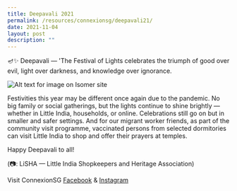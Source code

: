 ```yaml
---
title: Deepavali 2021
permalink: /resources/connexionsg/deepavali21/
date: 2021-11-04
layout: post
description: ""
---
```

🪔✨ Deepavali — 'The Festival of Lights celebrates the triumph of good over evil, light over darkness, and knowledge over ignorance.

![Alt text for image on Isomer site](/images/deepavali21.jpg)

Festivities this year may be different once again due to the pandemic. No big family or social gatherings, but the lights continue to shine brightly — whether in Little India, households, or online. Celebrations still go on but in smaller and safer settings. And for our migrant worker friends, as part of the community visit programme, vaccinated persons from selected dormitories can visit Little India to shop and offer their prayers at temples.

Happy Deepavali to all!

(📷: LiSHA — Little India Shopkeepers and Heritage Association)

Visit ConnexionSG [Facebook](https://www.facebook.com/ConnexionSG) & [Instagram](https://www.instagram.com/connexionsg/)